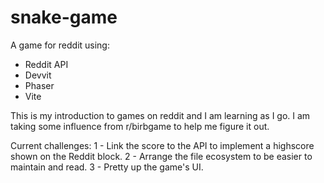 # snake-game

A game for reddit using:
- Reddit API
- Devvit
- Phaser
- Vite

This is my introduction to games on reddit and I am learning as I go. I am taking some influence from r/birbgame to help me figure it out.

Current challenges:
1 - Link the score to the API to implement a highscore shown on the Reddit block.
2 - Arrange the file ecosystem to be easier to maintain and read.
3 - Pretty up the game's UI.
